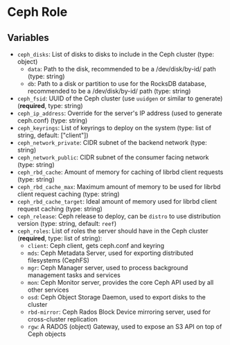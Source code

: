# Ceph Role
## Variables

 - `ceph_disks`: List of disks to disks to include in the Ceph cluster (type: object)
   - `data`: Path to the disk, recommended to be a /dev/disk/by-id/ path (type: string)
   - `db`: Path to a disk or partition to use for the RocksDB database, recommended to be a /dev/disk/by-id/ path (type: string)
 - `ceph_fsid`: UUID of the Ceph cluster (use `uuidgen` or similar to generate) (**required**, type: string)
 - `ceph_ip_address`: Override for the server's IP address (used to generate ceph.conf) (type: string)
 - `ceph_keyrings`: List of keyrings to deploy on the system (type: list of string, default: ["client"])
 - `ceph_network_private`: CIDR subnet of the backend network (type: string)
 - `ceph_network_public`: CIDR subnet of the consumer facing network (type: string)
 - `ceph_rbd_cache`: Amount of memory for caching of librbd client requests (type: string)
 - `ceph_rbd_cache_max`: Maximum amount of memory to be used for librbd client request caching (type: string)
 - `ceph_rbd_cache_target`: Ideal amount of memory used for librbd client request caching (type: string)
 - `ceph_release`: Ceph release to deploy, can be `distro` to use distribution version (type: string, default: `reef`)
 - `ceph_roles`: List of roles the server should have in the Ceph cluster (**required**, type: list of string):
   - `client`: Ceph client, gets ceph.conf and keyring
   - `mds`: Ceph Metadata Server, used for exporting distributed filesystems (CephFS)
   - `mgr`: Ceph Manager server, used to process background management tasks and services
   - `mon`: Ceph Monitor server, provides the core Ceph API used by all other services
   - `osd`: Ceph Object Storage Daemon, used to export disks to the cluster
   - `rbd-mirror`: Ceph Rados Block Device mirroring server, used for cross-cluster replication
   - `rgw`: A RADOS (object) Gateway, used to expose an S3 API on top of Ceph objects

